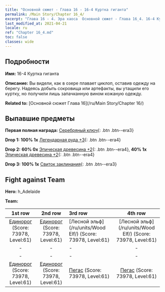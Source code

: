 ```yaml
---
title: "Основной сюжет - Глава 16 - 16-4 Куртка гиганта"
permalink: /Main Story/Chapter 16_4/
excerpt: "Глава 16 - 4. Эра хаоса  Основной сюжет - Глава 16_4. 16-4 Куртка гиганта"
last_modified_at: 2021-04-21
locale: ru
ref: "Chapter 16_4.md"
toc: false
classes: wide
---
```


## Подробности

 **Имя:** 16-4 Куртка гиганта

 **Описание:** Вы видели, как в озере плавает циклоп, оставив одежду на берегу. Надеясь добыть сокровища или артефакты, вы утащили его куртку, но получили лишь запачканную вином кожаную одежду.

 **Related to:** [Основной сюжет Глава 16](/ru/Main Story/Chapter 16/)

## Выпавшие предметы

 **Первая полная награда:** [Серебряный ключ](/ru/Items/con_693/){: .btn .btn--era3}

 **Drop 1:** **100% 1x** [Легендарная руда +3](/ru/Items/mat_54/){: .btn .btn--era4}

 **Drop 2:** **60% 0x** [Эпическая древесина +2](/ru/Items/mat_48/){: .btn .btn--era4}, **40% 1x** [Эпическая древесина +2](/ru/Items/mat_48/){: .btn .btn--era4}

 **Drop 3:** **100% 1x** [Свиток заклинания](/ru/Items/con_694/){: .btn .btn--era3}


## Fight against Team
 **Hero:** h_Adelaide

 **Team:**


  | 1st row | 2nd row | 3rd row | 4th row |
  |:----:|:----:|:----|:----:|
  | [Единорог](/ru/units/Unicorn/) (Score: 73978, Level:61)  | [Единорог](/ru/units/Unicorn/) (Score: 73978, Level:61)  | [Лесной эльф](/ru/units/Wood Elf/) (Score: 73978, Level:61)  | [Лесной эльф](/ru/units/Wood Elf/) (Score: 73978, Level:61)  |
  | - | - | - | - |
  | - | - | - | - |
  | [Единорог](/ru/units/Unicorn/) (Score: 73978, Level:61)  | [Единорог](/ru/units/Unicorn/) (Score: 73978, Level:61)  | [Пегас](/ru/units/Pegasus/) (Score: 73978, Level:61)  | [Пегас](/ru/units/Pegasus/) (Score: 73978, Level:61)  |


